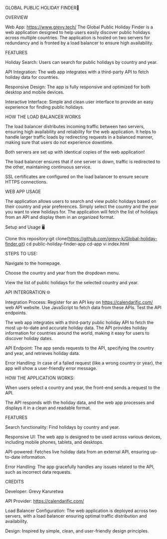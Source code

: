 GLOBAL PUBLIC HOLIDAY FINDER📅

OVERVIEW

Web App: https://www.grevy.tech/
The Global Public Holiday Finder is a web application designed to help users easily discover public holidays across multiple countries. The application is hosted on two servers for redundancy and is fronted by a load balancer to ensure high availability.


FEATURES


Holiday Search: Users can search for public holidays by country and year.

API Integration: The web app integrates with a third-party API to fetch holiday data for countries.

Responsive Design: The app is fully responsive and optimized for both desktop and mobile devices.

Interactive Interface: Simple and clean user interface to provide an easy experience for finding public holidays.



HOW THE LOAD BALANCER WORKS


The load balancer distributes incoming traffic between two servers, ensuring high availability and reliability for the web application. It helps to handle larger traffic loads by redirecting requests in a balanced manner, making sure that users do not experience downtime.

Both servers are set up with identical copies of the web application!

The load balancer ensures that if one server is down, traffic is redirected to the other, maintaining continuous service.

SSL certificates are configured on the load balancer to ensure secure HTTPS connections.



WEB APP USAGE


The application allows users to search and view public holidays based on their country and year preferences.
Simply select the country and the year you want to view holidays for.
The application will fetch the list of holidays from an API and display them in an organized format.


Setup and Usage 🖥️


Clone this repository:git clone(https://github.com/grevy-k/Global-holiday-finder.git)
cd public-holiday-finder-app
cd-app
vi index.html


STEPS TO USE:


Navigate to the homepage.

Choose the country and year from the dropdown menu.

View the list of public holidays for the selected country and year.



API INTERGRATION 🌐


Integration Process:
Register for an API key on https://calendarific.com/  web API website.
Use JavaScript to fetch data from these APIs.
Test the API endpoints.

The web app integrates with a third-party public holiday API to fetch the most up-to-date and accurate holiday data.
The API provides holiday information for countries around the world, making it easy for users to discover holiday dates.

API Endpoint: The app sends requests to the API, specifying the country and year, and retrieves holiday data.

Error Handling: In case of a failed request (like a wrong country or year), the app will show a user-friendly error message.



HOW THE APPLICATION WORKS:


When users select a country and year, the front-end sends a request to the API.

The API responds with the holiday data, and the web app processes and displays it in a clean and readable format.



FEATURES


Search functionality: Find holidays by country and year.

Responsive UI: The web app is designed to be used across various devices, including mobile phones, tablets, and desktops.

API-powered: Fetches live holiday data from an external API, ensuring up-to-date information.

Error Handling: The app gracefully handles any issues related to the API, such as incorrect data requests.



CREDITS


Developer: Grevy Karuretwa

API Provider: https://calendarific.com/

Load Balancer Configuration: The web application is deployed across two servers, with a load balancer ensuring optimal traffic distribution and availability.

Design: Inspired by simple, clean, and user-friendly design principles.
